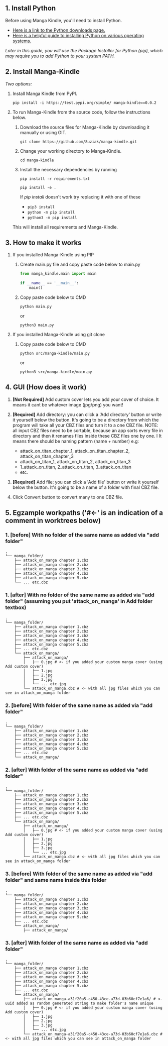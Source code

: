 ## 1. Install Python

Before using Manga Kindle, you'll need to install Python.  
- [Here is a link to the Python downloads page.](https://www.python.org/downloads)  
- [Here is a helpful guide to installing Python on various operating systems.](https://wiki.python.org/moin/BeginnersGuide/Download)

*Later in this guide, you will use the Package Installer for Python (pip), which may require you to add Python to your system PATH.*

## 2. Install Manga-Kindle

*Two options:*

1. Install Manga Kindle from PyPI.

    ``` 
    pip install -i https://test.pypi.org/simple/ manga-kindle==0.0.2
    ```

2. To run Manga-Kindle from the source code, follow the instructions below.

   1. Download the source files for Manga-Kindle by downloading it manually or using GIT.

        ```
        git clone https://github.com/8uziak/manga-kindle.git
        ```

   2. Change your working directory to Manga-Kindle.

        ```
        cd manga-kindle
        ```

   3. Install the necessary dependencies by running

        ```
        pip install -r requirements.txt
        ```
        ```
        pip install -e .
        ```

        If *pip install* doesn't work try replacing it with one of these
        - `pip3 install`
        - `python -m pip install`
        - `python3 -m pip install`

   This will install all requirements and Manga-Kindle.

## 3. How to make it works

1. If you installed Manga-Kindle using PIP
    
    1. Create main.py file and copy paste code below to main.py
        
        ```python   
        from manga_kindle.main import main 
                                              
        if __name__ == '__main__':        
            main()                        
        ```

    2. Copy paste code below to CMD

        ```
        python main.py
        ```
        
        or 

        ```
        python3 main.py
        ```

2.  If you installed Manga-Kindle using git clone

    1. Copy paste code below to CMD

        ```
        python src/manga-kindle/main.py
        ```
        
        or 

        ```
        python3 src/manga-kindle/main.py
        ```

## 4. GUI (How does it work)

1. **[Not Required]** Add custom cover lets you add your cover of choice. It means it cant be whatever image (jpg/png) you want! 

2. **[Required]** Add directory: you can click a 'Add directory' button or write it yourself below the button. It's going to be a directory from which the program will take all your CBZ files and turn it to a one CBZ file. 
NOTE: all input CBZ files need to be sortable, because an app sorts every file in directory and then it renames files inside these CBZ files one by one. I
It means there should be naming pattern (name + number) e.g:
    - attack_on_titan_chapter_1, attack_on_titan_chapter_2, attack_on_titan_chapter_3
    - attack_on_titan_1, attack_on_titan_2, attack_on_titan_3
    - 1_attack_on_titan, 2_attack_on_titan, 3_attack_on_titan
    - etc.

3. **[Required]** Add file: you can click a 'Add file' button or write it yourself below the button. It's going to be a name of a folder with final CBZ file.

4. Click Convert button to convert many to one CBZ file.

## 5. Egzample workpaths ('#<-' is an indication of a comment in worktrees below)

### 1. [before] With no folder of the same name as added via "add folder" 
```
.
└── manga_folder/
    ├── attack_on_manga chapter 1.cbz
    ├── attack_on_manga chapter 2.cbz
    ├── attack_on_manga chapter 3.cbz
    ├── attack_on_manga chapter 4.cbz
    ├── attack_on_manga chapter 5.cbz
    └── ... etc.cbz
```
### 1. [after] With no folder of the same name as added via "add folder" (assuming you put 'attack_on_manga' in Add folder textbox)
```
.
└── manga_folder/
    ├── attack_on_manga chapter 1.cbz
    ├── attack_on_manga chapter 2.cbz
    ├── attack_on_manga chapter 3.cbz
    ├── attack_on_manga chapter 4.cbz
    ├── attack_on_manga chapter 5.cbz
    ├── ... etc.cbz
    └── attack_on_manga/
        ├── attack_on_manga/
        │   ├── 0.jpg # <- if you added your custom manga cover (using Add custom cover)
        │   ├── 1.jpg
        │   ├── 2.jpg
        │   ├── 3.jpg
        │   └── ... etc.jpg
        └── attack_on_manga.cbz # <- with all jpg files which you can see in attack_on_manga folder
```

### 2. [before] With folder of the same name as added via "add folder" 
```
.
└── manga_folder/
    ├── attack_on_manga chapter 1.cbz
    ├── attack_on_manga chapter 2.cbz
    ├── attack_on_manga chapter 3.cbz
    ├── attack_on_manga chapter 4.cbz
    ├── attack_on_manga chapter 5.cbz
    ├── ... etc.cbz
    └── attack_on_manga/
```

### 2. [after] With folder of the same name as added via "add folder" 
```
.
└── manga_folder/
    ├── attack_on_manga chapter 1.cbz
    ├── attack_on_manga chapter 2.cbz
    ├── attack_on_manga chapter 3.cbz
    ├── attack_on_manga chapter 4.cbz
    ├── attack_on_manga chapter 5.cbz
    ├── ... etc.cbz
    └── attack_on_manga/
        ├── attack_on_manga/
        │   ├── 0.jpg # <- if you added your custom manga cover (using Add custom cover)
        │   ├── 1.jpg
        │   ├── 2.jpg
        │   ├── 3.jpg
        │   └── ... etc.jpg
        └── attack_on_manga.cbz # <- with all jpg files which you can see in attack_on_manga folder
```
### 3. [before] With folder of the same name as added via "add folder" and same name inside this folder
```
.
└── manga_folder/
    ├── attack_on_manga chapter 1.cbz
    ├── attack_on_manga chapter 2.cbz
    ├── attack_on_manga chapter 3.cbz
    ├── attack_on_manga chapter 4.cbz
    ├── attack_on_manga chapter 5.cbz
    ├── ... etc.cbz
    └── attack_on_manga/
        ├── attack_on_manga/
```
### 3. [after] With folder of the same name as added via "add folder" 
```
.
└── manga_folder/
    ├── attack_on_manga chapter 1.cbz
    ├── attack_on_manga chapter 2.cbz
    ├── attack_on_manga chapter 3.cbz
    ├── attack_on_manga chapter 4.cbz
    ├── attack_on_manga chapter 5.cbz
    ├── ... etc.cbz
    └── attack_on_manga/
        ├── attack_on_manga-a31f20a5-c450-43ce-a73d-03b60cf7e1a6/ # <- uuid added as random generated string to make folder's name unique
        │   ├── 0.jpg # <- if you added your custom manga cover (using Add custom cover)
        │   ├── 1.jpg
        │   ├── 2.jpg
        │   ├── 3.jpg
        │   └── ... etc.jpg
        └── attack_on_manga-a31f20a5-c450-43ce-a73d-03b60cf7e1a6.cbz # <- with all jpg files which you can see in attack_on_manga folder
```